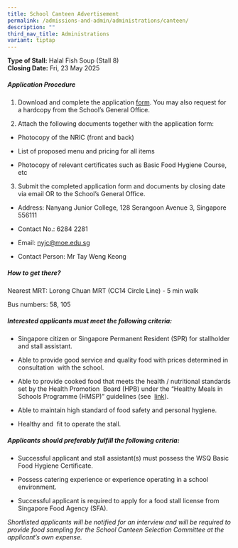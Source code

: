 ```yaml
---
title: School Canteen Advertisement
permalink: /admissions-and-admin/administrations/canteen/
description: ""
third_nav_title: Administrations
variant: tiptap
---
```

<p><strong>Type of Stall:</strong> Halal Fish Soup (Stall 8)
<br><strong>Closing Date:</strong> Fri, 23 May 2025</p>
<h5>Application Procedure</h5>
<ol>
<li>
<p>Download and complete the application <a href="/files/Application_for_Canteen_Stall_in_Existing_School__Sep_2023_.pdf" rel="noopener noreferrer nofollow" target="_blank">form</a>.
You may also request for a hardcopy from the School’s General Office.</p>
</li>
<li>
<p>Attach the following documents together with the application form:</p>
</li>
</ol>
<ul data-tight="true" class="tight">
<li>
<p>Photocopy of the NRIC (front and back)</p>
</li>
<li>
<p>List of proposed menu and pricing for all items</p>
</li>
<li>
<p>Photocopy of relevant certificates such as Basic Food Hygiene Course,
etc</p>
</li>
</ul>
<ol start="3" data-tight="true" class="tight">
<li>
<p>Submit the completed application form and documents by closing date via
email OR to the School’s General Office.</p>
</li>
</ol>
<ul data-tight="true" class="tight">
<li>
<p>Address: Nanyang Junior College, 128 Serangoon Avenue 3, Singapore 556111</p>
</li>
<li>
<p>Contact No.: 6284 2281</p>
</li>
<li>
<p>Email: <a href="mailto:nyjc@moe.edu.sg" rel="noopener noreferrer nofollow" target="_blank">nyjc@moe.edu.sg</a>
</p>
</li>
<li>
<p>Contact Person: Mr Tay Weng Keong</p>
</li>
</ul>
<h5>How to get there?</h5>
<p>Nearest MRT: Lorong Chuan MRT (CC14 Circle Line) - 5 min walk</p>
<p>Bus numbers: 58, 105</p>
<h5>Interested applicants must meet the following criteria:</h5>
<ul>
<li>
<p>Singapore citizen or Singapore Permanent Resident (SPR) for stallholder
and stall assistant.</p>
</li>
<li>
<p>Able to provide good service and quality food with prices determined in
consultation &nbsp;with the school.</p>
</li>
<li>
<p>Able to provide cooked food that meets the health / nutritional standards
set by the Health Promotion &nbsp;Board (HPB) under the “Healthy Meals
in Schools Programme (HMSP)” guidelines (see &nbsp;<a href="https://www.hpb.gov.sg/schools/school-programmes/healthy-meals-in-schools-programme" rel="noopener noreferrer nofollow" target="_blank">link</a>).</p>
</li>
<li>
<p>Able to maintain high standard of food safety and personal hygiene.</p>
</li>
<li>
<p>Healthy and &nbsp;fit to operate the stall.</p>
</li>
</ul>
<h5>Applicants should preferably fulfill the following criteria:</h5>
<ul data-tight="true" class="tight">
<li>
<p>Successful applicant and stall assistant(s) must possess the WSQ Basic
Food Hygiene Certificate.</p>
</li>
<li>
<p>Possess catering experience or experience operating in a school environment.</p>
</li>
<li>
<p>Successful applicant is required to apply for a food stall license from
Singapore Food Agency (SFA).</p>
</li>
</ul>
<p><em>Shortlisted applicants will be notified for an interview and will be required to provide food sampling for the School Canteen Selection Committee at the applicant’s own expense.</em>
</p>